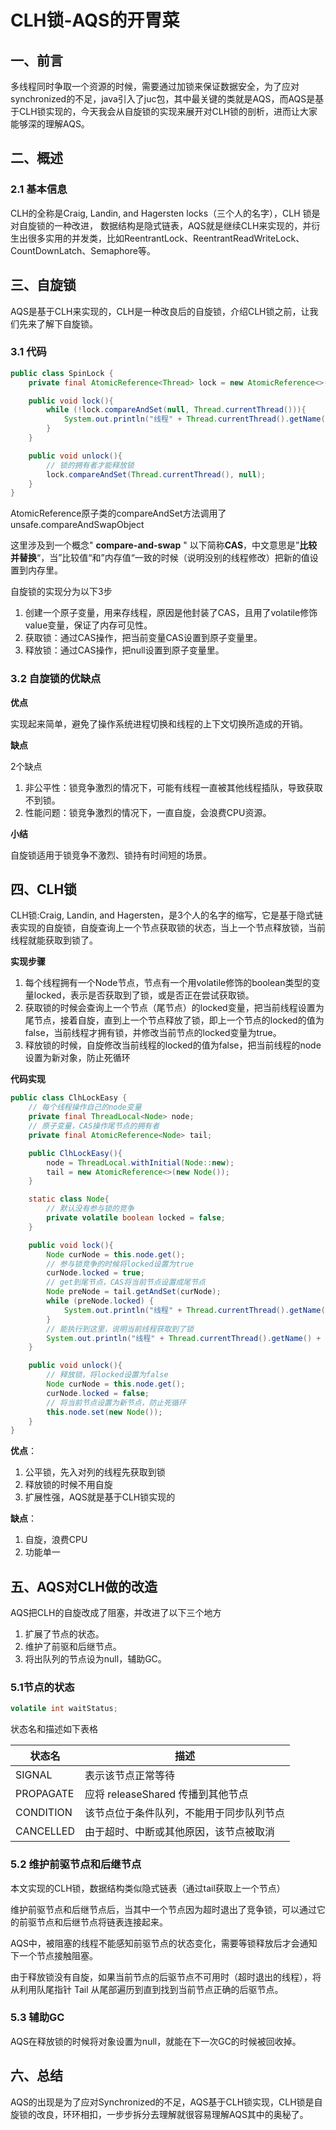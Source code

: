 # CLH锁-AQS的开胃菜

## 一、前言

多线程同时争取一个资源的时候，需要通过加锁来保证数据安全，为了应对synchronized的不足，java引入了juc包，其中最关键的类就是AQS，而AQS是基于CLH锁实现的，今天我会从自旋锁的实现来展开对CLH锁的剖析，进而让大家能够深的理解AQS。

## 二、概述

### 2.1 基本信息

CLH的全称是Craig, Landin, and Hagersten locks（三个人的名字），CLH 锁是对自旋锁的一种改进， 数据结构是隐式链表，AQS就是继续CLH来实现的，并衍生出很多实用的并发类，比如ReentrantLock、ReentrantReadWriteLock、CountDownLatch、Semaphore等。

## 三、自旋锁

AQS是基于CLH来实现的，CLH是一种改良后的自旋锁，介绍CLH锁之前，让我们先来了解下自旋锁。

### 3.1 代码

```java
public class SpinLock {
    private final AtomicReference<Thread> lock = new AtomicReference<>(null);

    public void lock(){
        while (!lock.compareAndSet(null, Thread.currentThread())){
            System.out.println("线程" + Thread.currentThread().getName() + "没能获取到锁，进行自旋等待。。。");
        }
    }

    public void unlock(){
        // 锁的拥有者才能释放锁
        lock.compareAndSet(Thread.currentThread(), null);
    }
}
```

AtomicReference原子类的compareAndSet方法调用了unsafe.compareAndSwapObject 

这里涉及到一个概念" **compare-and-swap** " 以下简称**CAS**，中文意思是”**比较并替换**“，当”比较值“和”内存值“一致的时候（说明没别的线程修改）把新的值设置到内存里。

自旋锁的实现分为以下3步

1. 创建一个原子变量，用来存线程，原因是他封装了CAS，且用了volatile修饰value变量，保证了内存可见性。
2. 获取锁：通过CAS操作，把当前变量CAS设置到原子变量里。
3. 释放锁：通过CAS操作，把null设置到原子变量里。

### 3.2 自旋锁的优缺点

**优点**

实现起来简单，避免了操作系统进程切换和线程的上下文切换所造成的开销。

**缺点**

2个缺点

1. 非公平性：锁竞争激烈的情况下，可能有线程一直被其他线程插队，导致获取不到锁。
2. 性能问题：锁竞争激烈的情况下，一直自旋，会浪费CPU资源。

**小结**

自旋锁适用于锁竞争不激烈、锁持有时间短的场景。

## 四、CLH锁

CLH锁:Craig, Landin, and Hagersten，是3个人的名字的缩写，它是基于隐式链表实现的自旋锁，自旋查询上一个节点获取锁的状态，当上一个节点释放锁，当前线程就能获取到锁了。

**实现步骤**

1. 每个线程拥有一个Node节点，节点有一个用volatile修饰的boolean类型的变量locked，表示是否获取到了锁，或是否正在尝试获取锁。
2. 获取锁的时候会查询上一个节点（尾节点）的locked变量，把当前线程设置为尾节点，接着自旋，直到上一个节点释放了锁，即上一个节点的locked的值为false，当前线程才拥有锁，并修改当前节点的locked变量为true。
3. 释放锁的时候，自旋修改当前线程的locked的值为false，把当前线程的node设置为新对象，防止死循环

**代码实现**

```java
public class ClhLockEasy {
    // 每个线程操作自己的node变量
    private final ThreadLocal<Node> node;
    // 原子变量，CAS操作尾节点的拥有者
    private final AtomicReference<Node> tail;

    public ClhLockEasy(){
        node = ThreadLocal.withInitial(Node::new);
        tail = new AtomicReference<>(new Node());
    }

    static class Node{
        // 默认没有参与锁的竞争
        private volatile boolean locked = false;
    }

    public void lock(){
        Node curNode = this.node.get();
        // 参与锁竞争的时候将locked设置为true
        curNode.locked = true;
        // get到尾节点，CAS将当前节点设置成尾节点
        Node preNode = tail.getAndSet(curNode);
        while (preNode.locked) {
            System.out.println("线程" + Thread.currentThread().getName() + "没能获取到锁，进行自旋等待。。。");
        }
        // 能执行到这里，说明当前线程获取到了锁
        System.out.println("线程" + Thread.currentThread().getName() + "获取到了锁！！！");
    }

    public void unlock(){
        // 释放锁，将locked设置为false
        Node curNode = this.node.get();
        curNode.locked = false;
        // 将当前节点设置为新节点，防止死循环
        this.node.set(new Node());
    }
}
```

**优点**：

1. 公平锁，先入对列的线程先获取到锁
2. 释放锁的时候不用自旋
3. 扩展性强，AQS就是基于CLH锁实现的

**缺点**：

1. 自旋，浪费CPU
2. 功能单一

## 五、AQS对CLH做的改造

AQS把CLH的自旋改成了阻塞，并改进了以下三个地方

1. 扩展了节点的状态。
2. 维护了前驱和后继节点。
3. 将出队列的节点设为null，辅助GC。

### 5.1节点的状态

```java
volatile int waitStatus;
```

状态名和描述如下表格

| 状态名       | 描述                       |
| --------- | ------------------------ |
| SIGNAL    | 表示该节点正常等待                |
| PROPAGATE | 应将 releaseShared 传播到其他节点 |
| CONDITION | 该节点位于条件队列，不能用于同步队列节点     |
| CANCELLED | 由于超时、中断或其他原因，该节点被取消      |

### 5.2 维护前驱节点和后继节点

本文实现的CLH锁，数据结构类似隐式链表（通过tail获取上一个节点）

维护前驱节点和后继节点后，当其中一个节点因为超时退出了竞争锁，可以通过它的前驱节点和后继节点将链表连接起来。

AQS中，被阻塞的线程不能感知前驱节点的状态变化，需要等锁释放后才会通知下一个节点接触阻塞。

由于释放锁没有自旋，如果当前节点的后驱节点不可用时（超时退出的线程），将从利用队尾指针 Tail 从尾部遍历到直到找到当前节点正确的后驱节点。

### 5.3 辅助GC

AQS在释放锁的时候将对象设置为null，就能在下一次GC的时候被回收掉。

## 六、总结

AQS的出现是为了应对Synchronized的不足，AQS基于CLH锁实现，CLH锁是自旋锁的改良，环环相扣，一步步拆分去理解就很容易理解AQS其中的奥秘了。
